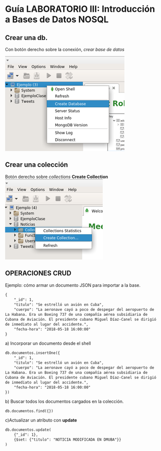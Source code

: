# Guía LABORATORIO III: Introducción a Bases de Datos NOSQL

## Crear una db. 
Con botón derecho sobre la conexión, *crear base de datos*

![crear db](./img/creardb.png)


## Crear una colección
Botón derecho sobre *collections* __Create Collection__
![crear col](./img/crearcol.png)


## OPERACIONES CRUD

Ejemplo: cómo armar un documento JSON para importar a la base.


    { 
        "_id": 1,
        "titulo": "Se estrelló un avión en Cuba",
        "cuerpo": "La aeronave cayó a poco de despegar del aeropuerto de La Habana. Era un Boeing 737 de una compañía aérea subsidiaria de Cubana de Aviación. El presidente cubano Miguel Díaz-Canel se dirigió de inmediato al lugar del accidente.",
        "fecha-hora": "2018-05-18 16:00:00"
    }


a) Incorporar un documento desde el shell

    db.documentos.insertOne({ 
        "_id": 1,
        "titulo": "Se estrelló un avión en Cuba",
        "cuerpo": "La aeronave cayó a poco de despegar del aeropuerto de La Habana. Era un Boeing 737 de una compañía aérea subsidiaria de Cubana de Aviación. El presidente cubano Miguel Díaz-Canel se dirigió de inmediato al lugar del accidente.",
        "fecha-hora": "2018-05-18 16:00:00"
    })
    

b) Buscar todos los documentos cargados en la colección.

    db.documentos.find({})

c)Actualizar un atributo con __update__

    db.documentos.update(
        {"_id": 1},
        {$set: {"titulo": "NOTICIA MODIFICADA EN DMUBA"}}
    )



    



